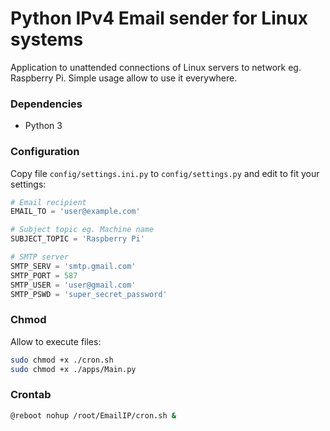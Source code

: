 # Python IPv4 Email sender for Linux systems

Application to unattended connections of Linux servers to network eg. Raspberry Pi. Simple usage allow to use it everywhere.

### Dependencies
* Python 3

### Configuration
Copy file `config/settings.ini.py` to `config/settings.py` and edit to fit your settings:
````python
# Email recipient
EMAIL_TO = 'user@example.com'

# Subject topic eg. Machine name
SUBJECT_TOPIC = 'Raspberry Pi'

# SMTP server
SMTP_SERV = 'smtp.gmail.com'
SMTP_PORT = 587
SMTP_USER = 'user@gmail.com'
SMTP_PSWD = 'super_secret_password'
````

### Chmod
Allow to execute files:
````bash
sudo chmod +x ./cron.sh
sudo chmod +x ./apps/Main.py
````

### Crontab
````bash
@reboot nohup /root/EmailIP/cron.sh &
````